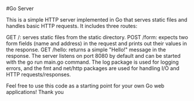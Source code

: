 #Go Server

This is a simple HTTP server implemented in Go that serves static files and handles basic HTTP requests. It includes three routes:

GET /: serves static files from the static directory.
POST /form: expects two form fields (name and address) in the request and prints out their values in the response.
GET /hello: returns a simple "Hello!" message in the response.
The server listens on port 8080 by default and can be started with the go run main.go command. The log package is used for logging errors, and the fmt and net/http packages are used for handling I/O and HTTP requests/responses.

Feel free to use this code as a starting point for your own Go web applications!
Thank you
